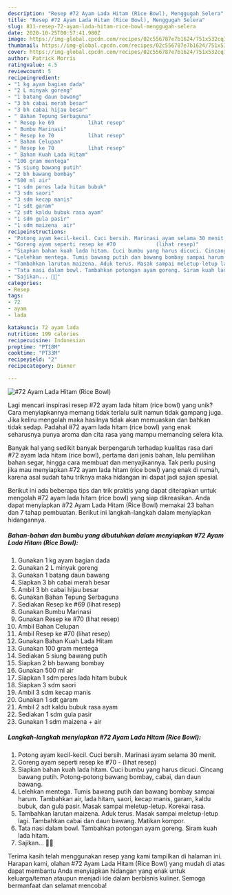 ```yaml
---
description: "Resep #72 Ayam Lada Hitam (Rice Bowl), Menggugah Selera"
title: "Resep #72 Ayam Lada Hitam (Rice Bowl), Menggugah Selera"
slug: 811-resep-72-ayam-lada-hitam-rice-bowl-menggugah-selera
date: 2020-10-25T00:57:41.980Z
image: https://img-global.cpcdn.com/recipes/02c556787e7b1624/751x532cq70/72-ayam-lada-hitam-rice-bowl-foto-resep-utama.jpg
thumbnail: https://img-global.cpcdn.com/recipes/02c556787e7b1624/751x532cq70/72-ayam-lada-hitam-rice-bowl-foto-resep-utama.jpg
cover: https://img-global.cpcdn.com/recipes/02c556787e7b1624/751x532cq70/72-ayam-lada-hitam-rice-bowl-foto-resep-utama.jpg
author: Patrick Morris
ratingvalue: 4.5
reviewcount: 5
recipeingredient:
- "1 kg ayam bagian dada"
- "2 L minyak goreng"
- "1 batang daun bawang"
- "3 bh cabai merah besar"
- "3 bh cabai hijau besar"
- " Bahan Tepung Serbaguna"
- " Resep ke 69           lihat resep"
- " Bumbu Marinasi"
- " Resep ke 70           lihat resep"
- " Bahan Celupan"
- " Resep ke 70           lihat resep"
- " Bahan Kuah Lada Hitam"
- "100 gram mentega"
- "5 siung bawang putih"
- "2 bh bawang bombay"
- "500 ml air"
- "1 sdm peres lada hitam bubuk"
- "3 sdm saori"
- "3 sdm kecap manis"
- "1 sdt garam"
- "2 sdt kaldu bubuk rasa ayam"
- "1 sdm gula pasir"
- "1 sdm maizena  air"
recipeinstructions:
- "Potong ayam kecil-kecil. Cuci bersih. Marinasi ayam selama 30 menit."
- "Goreng ayam seperti resep ke #70             (lihat resep)"
- "Siapkan bahan kuah lada hitam. Cuci bumbu yang harus dicuci. Cincang bawang putih. Potong-potong bawang bombay, cabai, dan daun bawang."
- "Lelehkan mentega. Tumis bawang putih dan bawang bombay sampai harum. Tambahkan air, lada hitam, saori, kecap manis, garam, kaldu bubuk, dan gula pasir. Masak sampai meletup-letup. Korekai rasa."
- "Tambahkan larutan maizena. Aduk terus. Masak sampai meletup-letup lagi. Tambahkan cabai dan daun bawang. Matikan kompor."
- "Tata nasi dalam bowl. Tambahkan potongan ayam goreng. Siram kuah lada hitam."
- "Sajikan... 👩‍🍳"
categories:
- Resep
tags:
- 72
- ayam
- lada

katakunci: 72 ayam lada 
nutrition: 199 calories
recipecuisine: Indonesian
preptime: "PT18M"
cooktime: "PT33M"
recipeyield: "2"
recipecategory: Dinner

---
```



![#72 Ayam Lada Hitam (Rice Bowl)](https://img-global.cpcdn.com/recipes/02c556787e7b1624/751x532cq70/72-ayam-lada-hitam-rice-bowl-foto-resep-utama.jpg)

Lagi mencari inspirasi resep #72 ayam lada hitam (rice bowl) yang unik? Cara menyiapkannya memang tidak terlalu sulit namun tidak gampang juga. Jika keliru mengolah maka hasilnya tidak akan memuaskan dan bahkan tidak sedap. Padahal #72 ayam lada hitam (rice bowl) yang enak seharusnya punya aroma dan cita rasa yang mampu memancing selera kita.

Banyak hal yang sedikit banyak berpengaruh terhadap kualitas rasa dari #72 ayam lada hitam (rice bowl), pertama dari jenis bahan, lalu pemilihan bahan segar, hingga cara membuat dan menyajikannya. Tak perlu pusing jika mau menyiapkan #72 ayam lada hitam (rice bowl) yang enak di rumah, karena asal sudah tahu triknya maka hidangan ini dapat jadi sajian spesial.




Berikut ini ada beberapa tips dan trik praktis yang dapat diterapkan untuk mengolah #72 ayam lada hitam (rice bowl) yang siap dikreasikan. Anda dapat menyiapkan #72 Ayam Lada Hitam (Rice Bowl) memakai 23 bahan dan 7 tahap pembuatan. Berikut ini langkah-langkah dalam menyiapkan hidangannya.

<!--inarticleads1-->

##### Bahan-bahan dan bumbu yang dibutuhkan dalam menyiapkan #72 Ayam Lada Hitam (Rice Bowl):

1. Gunakan 1 kg ayam bagian dada
1. Gunakan 2 L minyak goreng
1. Gunakan 1 batang daun bawang
1. Siapkan 3 bh cabai merah besar
1. Ambil 3 bh cabai hijau besar
1. Gunakan  Bahan Tepung Serbaguna
1. Sediakan  Resep ke #69           (lihat resep)
1. Gunakan  Bumbu Marinasi
1. Gunakan  Resep ke #70           (lihat resep)
1. Ambil  Bahan Celupan
1. Ambil  Resep ke #70           (lihat resep)
1. Gunakan  Bahan Kuah Lada Hitam
1. Gunakan 100 gram mentega
1. Sediakan 5 siung bawang putih
1. Siapkan 2 bh bawang bombay
1. Gunakan 500 ml air
1. Siapkan 1 sdm peres lada hitam bubuk
1. Siapkan 3 sdm saori
1. Ambil 3 sdm kecap manis
1. Gunakan 1 sdt garam
1. Ambil 2 sdt kaldu bubuk rasa ayam
1. Sediakan 1 sdm gula pasir
1. Gunakan 1 sdm maizena + air




<!--inarticleads2-->

##### Langkah-langkah menyiapkan #72 Ayam Lada Hitam (Rice Bowl):

1. Potong ayam kecil-kecil. Cuci bersih. Marinasi ayam selama 30 menit.
1. Goreng ayam seperti resep ke #70 -             (lihat resep)
1. Siapkan bahan kuah lada hitam. Cuci bumbu yang harus dicuci. Cincang bawang putih. Potong-potong bawang bombay, cabai, dan daun bawang.
1. Lelehkan mentega. Tumis bawang putih dan bawang bombay sampai harum. Tambahkan air, lada hitam, saori, kecap manis, garam, kaldu bubuk, dan gula pasir. Masak sampai meletup-letup. Korekai rasa.
1. Tambahkan larutan maizena. Aduk terus. Masak sampai meletup-letup lagi. Tambahkan cabai dan daun bawang. Matikan kompor.
1. Tata nasi dalam bowl. Tambahkan potongan ayam goreng. Siram kuah lada hitam.
1. Sajikan... 👩‍🍳




Terima kasih telah menggunakan resep yang kami tampilkan di halaman ini. Harapan kami, olahan #72 Ayam Lada Hitam (Rice Bowl) yang mudah di atas dapat membantu Anda menyiapkan hidangan yang enak untuk keluarga/teman ataupun menjadi ide dalam berbisnis kuliner. Semoga bermanfaat dan selamat mencoba!
